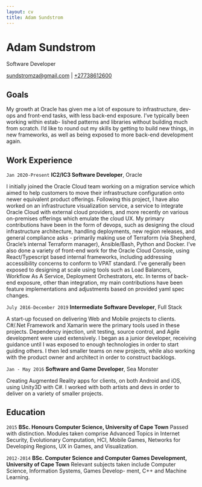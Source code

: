 ```yaml
---
layout: cv
title: Adam Sundstrom
---
```

# Adam Sundstrom
Software Developer

<div id="webaddress">
<a href="mailto:sundstromza@gmail.com">sundstromza@gmail.com</a>
| <a href="tel:+27738612600">+27738612600</a>
</div>

## Goals

My growth at Oracle has given me a lot of exposure to infrastructure, dev-ops and
front-end tasks, with less back-end exposure. I’ve typically been working within estab-
lished patterns and libraries without building much from scratch. I’d like to round out
my skills by getting to build new things, in new frameworks, as well as being exposed to
more back-end development again.

## Work Experience

`Jan 2020-Present`
__IC2/IC3 Software Developer__, Oracle

I initially joined the Oracle Cloud team working on a migration service which aimed to
help customers to move their infrastructure configuration onto newer equivalent product
offerings. Following this project, I have also worked on an infrastructure visualization service,
a service to integrate Oracle Cloud with external cloud providers, and more recently on
various on-premises offerings which emulate the cloud UX. My primary contributions have
been in the form of devops, such as designing the cloud infrastructure architecture, handling
deployments, new region releases, and general compliance asks - primarily making use of
Terraform (via Shepherd, Oracle’s internal Terraform manager), Ansible/Bash, Python and
Docker. I’ve also done a variety of front-end work for the Oracle Cloud Console, using
React/Typescript based internal frameworks, including addressing accessibility concerns to
conform to VPAT standard. I’ve generally been exposed to designing at scale using tools
such as Load Balancers, Workflow As A Service, Deployment Orchestrators, etc. In terms
of back-end exposure, other than integration, my main contributions have been feature
implementations and adjustments based on provided yaml spec changes.

`July 2016-December 2019`
__Intermediate Software Developer__, Full Stack

A start-up focused on delivering Web and Mobile projects to clients. C#/.Net Framework
and Xamarin were the primary tools used in these projects. Dependency injection, unit
testing, source control, and Agile development were used extensively. I began as a junior
developer, receiving guidance until I was exposed to enough technologies in order to start
guiding others. I then led smaller teams on new projects, while also working with the product
owner and architect in order to construct backlogs.

`Jan - May 2016`
__Software and Game Developer__, Sea Monster

Creating Augmented Reality apps for clients, on both Android and iOS, using Unity3D with
C#. I worked with both artists and devs in order to deliver on a variety of smaller projects.

## Education

`2015`
__BSc. Honours Computer Science, University of Cape Town__
Passed with distinction. Modules taken comprise Advanced Topics in Internet Security,
Evolutionary Computation, HCI, Mobile Games, Networks for Developing Regions, UX in
Games, and Visualization.

`2012-2014`
__BSc. Computer Science and Computer Games Development, University of Cape Town__
Relevant subjects taken include Computer Science, Information Systems, Games Develop-
ment, C++ and Machine Learning.

<!-- ### Footer
Last updated: March 2024 -->



